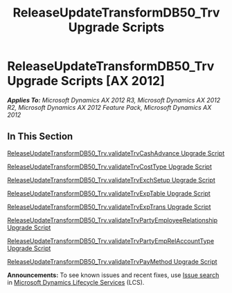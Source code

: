 ﻿---
title: ReleaseUpdateTransformDB50_Trv Upgrade Scripts
TOCTitle: ReleaseUpdateTransformDB50_Trv Upgrade Scripts
ms:assetid: 5c721665-c65b-47b6-b300-f29815d0e401
ms:mtpsurl: https://msdn.microsoft.com/en-us/library/JJ736332(v=AX.60)
ms:contentKeyID: 49708507
ms.date: 05/18/2015
mtps_version: v=AX.60
---

# ReleaseUpdateTransformDB50\_Trv Upgrade Scripts [AX 2012]


_**Applies To:** Microsoft Dynamics AX 2012 R3, Microsoft Dynamics AX 2012 R2, Microsoft Dynamics AX 2012 Feature Pack, Microsoft Dynamics AX 2012_

## In This Section

[ReleaseUpdateTransformDB50\_Trv.validateTrvCashAdvance Upgrade Script](releaseupdatetransformdb50-trv-validatetrvcashadvance-upgrade-script.md)

[ReleaseUpdateTransformDB50\_Trv.validateTrvCostType Upgrade Script](releaseupdatetransformdb50-trv-validatetrvcosttype-upgrade-script.md)

[ReleaseUpdateTransformDB50\_Trv.validateTrvExchSetup Upgrade Script](releaseupdatetransformdb50-trv-validatetrvexchsetup-upgrade-script.md)

[ReleaseUpdateTransformDB50\_Trv.validateTrvExpTable Upgrade Script](releaseupdatetransformdb50-trv-validatetrvexptable-upgrade-script.md)

[ReleaseUpdateTransformDB50\_Trv.validateTrvExpTrans Upgrade Script](releaseupdatetransformdb50-trv-validatetrvexptrans-upgrade-script.md)

[ReleaseUpdateTransformDB50\_Trv.validateTrvPartyEmployeeRelationship Upgrade Script](releaseupdatetransformdb50-trv-validatetrvpartyemployeerelationship-upgrade-script.md)

[ReleaseUpdateTransformDB50\_Trv.validateTrvPartyEmpRelAccountType Upgrade Script](releaseupdatetransformdb50-trv-validatetrvpartyemprelaccounttype-upgrade-script.md)

[ReleaseUpdateTransformDB50\_Trv.validateTrvPayMethod Upgrade Script](releaseupdatetransformdb50-trv-validatetrvpaymethod-upgrade-script.md)

  
**Announcements:** To see known issues and recent fixes, use [Issue search](http://go.microsoft.com/fwlink/?linkid=389258) in [Microsoft Dynamics Lifecycle Services](http://go.microsoft.com/fwlink/?linkid=306505) (LCS).


